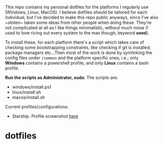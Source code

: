 This repo contains my personal dotfiles for the platforms I regularly use (Windows, Linux, MacOS). I believe dotfiles should be tailored for each individual, but I've decided to make this repo public anyways, since I've also ~stolen~ taken some ideas from other people when doing these. They're not complicated at all as I like things minimalistic, without much noise (I used to love ricing out every system to the max though, keyword **used**).

To install these, for each platform there's a script which takes care of checking some bootstrapping constraints, like checking if git is installed, package managers etc...Then most of the work is done by symlinking the config files under `/common` and the platform specific ones, i.e.; only **Windows** contains a powershell profile, and only **Linux** contains a bash profile.

**Run the scripts as Administrator, sudo**. The scripts are:

- windows/install.ps1
- linux/install.sh
- macos/install.sh

Current profiles/configurations:

- Starship. Profile screenshot [here](images/starship.png)
# dotfiles
